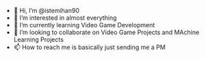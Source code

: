 - 👋 Hi, I’m @istemihan90
- 👀 I’m interested in almost everything
- 🌱 I’m currently learning Video Game Development
- 💞️ I’m looking to collaborate on Video Game Projects and MAchine Learning Projects
- 📫 How to reach me is basically just sending me a PM

<!---
istemihan90/istemihan90 is a ✨ special ✨ repository because its `README.md` (this file) appears on your GitHub profile.
You can click the Preview link to take a look at your changes.
--->

